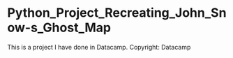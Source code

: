 # Python_Project_Recreating_John_Snow-s_Ghost_Map

This is a project I have done in Datacamp.
Copyright: Datacamp
